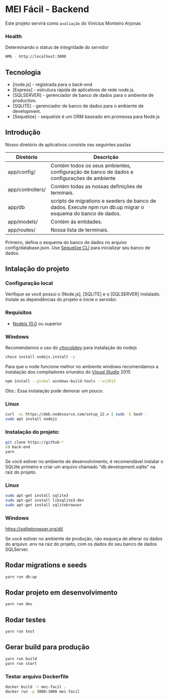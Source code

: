# MEI Fácil - Backend

Este projeto servirá como `avaliação` do Vinicius Monteiro Arjonas

### Health

Determinando o status de integridade do servidor

```bash
HMG - http://localhost:3000
```

## Tecnologia

- [node.js] - registrada para o back-end
- [Express] - estrutura rápida de aplicativos de rede node.js.
- [SQLSERVER] - gerenciador de banco de dados para o ambiente de production.
- [SQLITE] - gerenciador de banco de dados para o ambiente de development.
- [Sequelize] - sequelize é um ORM baseado em promessa para Node.js

## Introdução

Nosso diretório de aplicativos consiste nas seguintes pastas

| Diretório        | Descrição                                                                                                    |
| ---------------- | ------------------------------------------------------------------------------------------------------------ |
| app/config/      | Contém todos os seus ambientes, configuração de banco de dados e configurações de ambiente                   |
| app/controllers/ | Contém todas as nossas definições de terminais.                                                              |
| app/db           | scripts de migrations e seeders de banco de dados. Execute npm run db:up migrar o esquema do banco de dados. |
| app/models/      | Contém ás entidades.                                                                                         |
| app/routes/      | Nossa lista de terminais.                                                                                    |

Primeiro, defina o esquema do banco de dados no arquivo config/database.json.
Use [Sequelize CLI](http://docs.sequelizejs.com/en/v3/docs/migrations/) para inicializar seu banco de dados.

## Intalação do projeto

### Configuração local

Verifique se você possui o [Node.js], [SQLITE] e o [SQLSERVER] instalado. Instale as dependências do projeto e inicie o servidor.

### Requisitos

- [Nodejs 10.0](https://nodejs.org/en/download/) ou superior

### Windows

Recomendamos o uso do _[chocolatey](https://chocolatey.org/install#individual)_ para instalação do nodejs

```bash
choco install nodejs.install -y
```

Para que o node funcione melhor no ambiente windows recomendamos a instalação dos compiladores oriundos do _[Visual Studio](https://www.microsoft.com/en-us/download/details.aspx?id=48159)_ 2015

```bash
npm install --global windows-build-tools --vs2015
```

Obs.: Essa instalação pode demorar um pouco.

### Linux

```bash
curl -sL https://deb.nodesource.com/setup_12.x | sudo -E bash -
sudo apt install nodejs
```

### Instalação do projeto:

```bash
git clone https://github-*
cd back-end
yarn
```

Se você estiver no ambiente de desenvolvimento, é recomendável instalar o SQLlite primeiro e criar um arquivo chamado "db.development.sqlite" na raiz do projeto.

### Linux

```bash
sudo apt-get install sqlite3
sudo apt-get install libsqlite3-dev
sudo apt-get install sqlitebrowser
```

### Windows

https://sqlitebrowser.org/dl/

Se você estiver no ambiente de produção, não esqueça de alterar os dados do arquivo .env na raiz do projeto, com os dados do seu banco de dados SQLServer.

## Rodar migrations e seeds

```bash
yarn run db:up
```

## Rodar projeto em desenvolvimento

```bash
yarn run dev
```

## Rodar testes

```bash
yarn run test
```

## Gerar build para produção

```bash
yarn run build
yarn run start
```

### Testar arquivo Dockerfile

```bash
docker build -t mei-facil .
docker run -p 3000:3000 mei-facil
```
